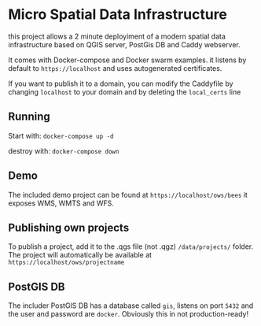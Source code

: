 # Micro Spatial Data Infrastructure

this project allows a 2 minute deployiment of a modern spatial data infrastructure based on QGIS server, PostGis DB and Caddy webserver.

It comes with Docker-compose and Docker swarm examples. it listens by default to `https://localhost` and uses autogenerated certificates. 

If you want to publish it to a domain, you can modify the Caddyfile by changing `localhost` to your domain and by deleting the `local_certs` line

## Running
Start with: `docker-compose up -d`

destroy with: `docker-compose down`

## Demo
The included demo project can be found at `https://localhost/ows/bees` it exposes WMS, WMTS and WFS.

## Publishing own projects
To publish a project, add it to the .qgs file (not .qgz) `/data/projects/` folder. The project will automatically be available at `https://localhost/ows/projectname` 

## PostGIS DB
The includer PostGIS DB has a database called `gis`, listens on port `5432` and the user and password are `docker`. Obviously this in not production-ready!
